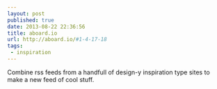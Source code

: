 ```yaml
---
layout: post
published: true
date: 2013-08-22 22:36:56
title: aboard.io
url: http://aboard.io/#1-4-17-18
tags: 
 - inspiration
---
```


Combine rss feeds from a handfull of design-y inspiration type sites to make a new feed of cool stuff.